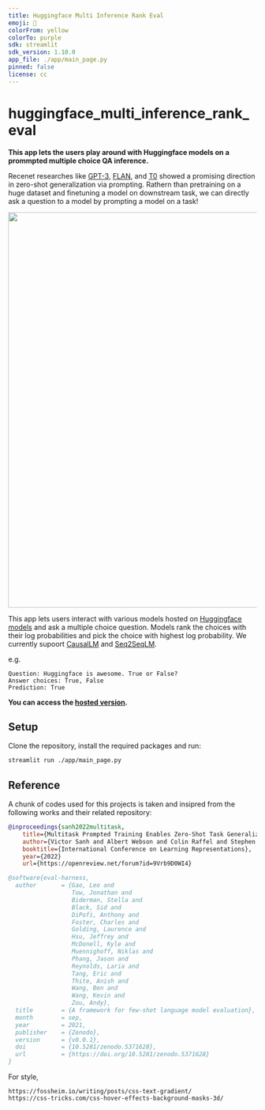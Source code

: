 ```yaml
---
title: Huggingface Multi Inference Rank Eval
emoji: 🤔
colorFrom: yellow
colorTo: purple
sdk: streamlit
sdk_version: 1.10.0
app_file: ./app/main_page.py
pinned: false
license: cc
---
```


# huggingface_multi_inference_rank_eval
**This app lets the users play around with Huggingface models on a prommpted multiple choice QA inference.**

Recenet researches like [GPT-3](https://arxiv.org/abs/2005.14165), [FLAN](https://arxiv.org/abs/2109.01652), and [T0](https://arxiv.org/abs/2110.08207) showed a promising direction in zero-shot generalization via prompting. Rathern than pretraining on a huge dataset and finetuning a model on downstream task, we can directly ask a question to a model by prompting a model on a task!


<p align="center">
  <img src="assets/demo.png" width="800"/>
</p>

This app lets users interact with various models hosted on [Huggingface models](https://huggingface.co/models) and ask a multiple choice question. Models rank the choices with their log probabilities and pick the choice with highest log probability. We currently supoort [CausalLM](https://huggingface.co/docs/transformers/model_doc/auto#transformers.AutoModelForCausalLM) and [Seq2SeqLM](https://huggingface.co/docs/transformers/model_doc/auto#transformers.AutoModelForSeq2SeqLM).

e.g.
```
Question: Huggingface is awesome. True or False?
Answer choices: True, False
Prediction: True
```

**You can access the [hosted version](https://huggingface.co/spaces/kkawamu1/huggingface_multi_inference_rank_eval).**

## Setup
Clone the repository, install the required packages and run:
```bash
streamlit run ./app/main_page.py
```


## Reference
A chunk of codes used for this projects is taken and insipred from the following works and their related repository:
```bibtex
@inproceedings{sanh2022multitask,
    title={Multitask Prompted Training Enables Zero-Shot Task Generalization},
    author={Victor Sanh and Albert Webson and Colin Raffel and Stephen Bach and Lintang Sutawika and Zaid Alyafeai and Antoine Chaffin and Arnaud Stiegler and Arun Raja and Manan Dey and M Saiful Bari and Canwen Xu and Urmish Thakker and Shanya Sharma Sharma and Eliza Szczechla and Taewoon Kim and Gunjan Chhablani and Nihal Nayak and Debajyoti Datta and Jonathan Chang and Mike Tian-Jian Jiang and Han Wang and Matteo Manica and Sheng Shen and Zheng Xin Yong and Harshit Pandey and Rachel Bawden and Thomas Wang and Trishala Neeraj and Jos Rozen and Abheesht Sharma and Andrea Santilli and Thibault Fevry and Jason Alan Fries and Ryan Teehan and Teven Le Scao and Stella Biderman and Leo Gao and Thomas Wolf and Alexander M Rush},
    booktitle={International Conference on Learning Representations},
    year={2022}
    url={https://openreview.net/forum?id=9Vrb9D0WI4}
```
```bibtex
@software{eval-harness,
  author       = {Gao, Leo and
                  Tow, Jonathan and
                  Biderman, Stella and
                  Black, Sid and
                  DiPofi, Anthony and
                  Foster, Charles and
                  Golding, Laurence and
                  Hsu, Jeffrey and
                  McDonell, Kyle and
                  Muennighoff, Niklas and
                  Phang, Jason and
                  Reynolds, Laria and
                  Tang, Eric and
                  Thite, Anish and
                  Wang, Ben and
                  Wang, Kevin and
                  Zou, Andy},
  title        = {A framework for few-shot language model evaluation},
  month        = sep,
  year         = 2021,
  publisher    = {Zenodo},
  version      = {v0.0.1},
  doi          = {10.5281/zenodo.5371628},
  url          = {https://doi.org/10.5281/zenodo.5371628}
}
```
For style, 
```
https://fossheim.io/writing/posts/css-text-gradient/
https://css-tricks.com/css-hover-effects-background-masks-3d/
```


